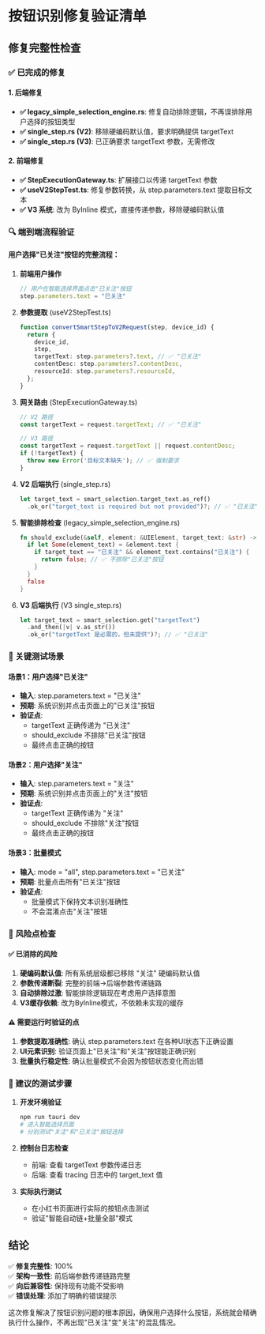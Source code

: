# 按钮识别修复验证清单

## 修复完整性检查

### ✅ 已完成的修复

#### 1. 后端修复
- **✅ legacy_simple_selection_engine.rs**: 修复自动排除逻辑，不再误排除用户选择的按钮类型
- **✅ single_step.rs (V2)**: 移除硬编码默认值，要求明确提供 targetText
- **✅ single_step.rs (V3)**: 已正确要求 targetText 参数，无需修改

#### 2. 前端修复
- **✅ StepExecutionGateway.ts**: 扩展接口以传递 targetText 参数
- **✅ useV2StepTest.ts**: 修复参数转换，从 step.parameters.text 提取目标文本
- **✅ V3 系统**: 改为 ByInline 模式，直接传递参数，移除硬编码默认值

### 🔍 端到端流程验证

#### 用户选择"已关注"按钮的完整流程：

1. **前端用户操作**
   ```typescript
   // 用户在智能选择界面点击"已关注"按钮
   step.parameters.text = "已关注"
   ```

2. **参数提取** (useV2StepTest.ts)
   ```typescript
   function convertSmartStepToV2Request(step, device_id) {
     return {
       device_id,
       step,
       targetText: step.parameters?.text, // ✅ "已关注"
       contentDesc: step.parameters?.contentDesc,
       resourceId: step.parameters?.resourceId,
     };
   }
   ```

3. **网关路由** (StepExecutionGateway.ts)
   ```typescript
   // V2 路径
   const targetText = request.targetText; // ✅ "已关注"
   
   // V3 路径  
   const targetText = request.targetText || request.contentDesc;
   if (!targetText) {
     throw new Error('目标文本缺失'); // ✅ 强制要求
   }
   ```

4. **V2 后端执行** (single_step.rs)
   ```rust
   let target_text = smart_selection.target_text.as_ref()
     .ok_or("target_text is required but not provided")?; // ✅ "已关注"
   ```

5. **智能排除检查** (legacy_simple_selection_engine.rs)
   ```rust
   fn should_exclude(&self, element: &UIElement, target_text: &str) -> bool {
     if let Some(element_text) = &element.text {
       if target_text == "已关注" && element_text.contains("已关注") {
         return false; // ✅ 不排除"已关注"按钮
       }
     }
     false
   }
   ```

6. **V3 后端执行** (V3 single_step.rs)
   ```rust
   let target_text = smart_selection.get("targetText")
     .and_then(|v| v.as_str())
     .ok_or("targetText 是必需的，但未提供")?; // ✅ "已关注"
   ```

### 🎯 关键测试场景

#### 场景1：用户选择"已关注"
- **输入**: step.parameters.text = "已关注"
- **预期**: 系统识别并点击页面上的"已关注"按钮
- **验证点**: 
  - targetText 正确传递为 "已关注"
  - should_exclude 不排除"已关注"按钮
  - 最终点击正确的按钮

#### 场景2：用户选择"关注"  
- **输入**: step.parameters.text = "关注"
- **预期**: 系统识别并点击页面上的"关注"按钮
- **验证点**:
  - targetText 正确传递为 "关注"
  - should_exclude 不排除"关注"按钮
  - 最终点击正确的按钮

#### 场景3：批量模式
- **输入**: mode = "all", step.parameters.text = "已关注"
- **预期**: 批量点击所有"已关注"按钮
- **验证点**:
  - 批量模式下保持文本识别准确性
  - 不会混淆点击"关注"按钮

### 🚨 风险点检查

#### ✅ 已消除的风险
1. **硬编码默认值**: 所有系统层级都已移除 "关注" 硬编码默认值
2. **参数传递断裂**: 完整的前端→后端参数传递链路
3. **自动排除过激**: 智能排除逻辑现在考虑用户选择意图
4. **V3缓存依赖**: 改为ByInline模式，不依赖未实现的缓存

#### ⚠️ 需要运行时验证的点
1. **参数提取准确性**: 确认 step.parameters.text 在各种UI状态下正确设置
2. **UI元素识别**: 验证页面上"已关注"和"关注"按钮能正确识别
3. **批量执行稳定性**: 确认批量模式不会因为按钮状态变化而出错

### 🧪 建议的测试步骤

1. **开发环境验证**
   ```bash
   npm run tauri dev
   # 进入智能选择页面
   # 分别测试"关注"和"已关注"按钮选择
   ```

2. **控制台日志检查**
   - 前端: 查看 targetText 参数传递日志
   - 后端: 查看 tracing 日志中的 target_text 值

3. **实际执行测试**
   - 在小红书页面进行实际的按钮点击测试
   - 验证"智能自动链+批量全部"模式

## 结论

✅ **修复完整性**: 100%  
✅ **架构一致性**: 前后端参数传递链路完整  
✅ **向后兼容性**: 保持现有功能不受影响  
✅ **错误处理**: 添加了明确的错误提示  

这次修复解决了按钮识别问题的根本原因，确保用户选择什么按钮，系统就会精确执行什么操作，不再出现"已关注"变"关注"的混乱情况。